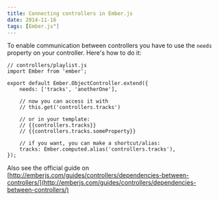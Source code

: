 ```yaml
---
title: Connecting controllers in Ember.js
date: 2014-11-16
tags: [Ember.js"]
---
```


To enable communication between controllers you have to use the `needs` property on your controller. Here's how to do it:

    // controllers/playlist.js
    import Ember from 'ember';

    export default Ember.ObjectController.extend({
        needs: ['tracks', 'anotherOne'],

        // now you can access it with
        // this.get('controllers.tracks')

        // or in your template:
        // {{controllers.tracks}}
        // {{controllers.tracks.someProperty}}

        // if you want, you can make a shortcut/alias:
        tracks: Ember.computed.alias('controllers.tracks'),
    });

Also see the official guide on [http://emberjs.com/guides/controllers/dependencies-between-controllers/](http://emberjs.com/guides/controllers/dependencies-between-controllers/)

